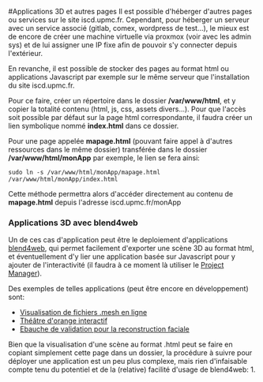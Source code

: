 #Applications 3D et autres pages
Il est possible d'héberger d'autres pages ou services sur le site iscd.upmc.fr.
Cependant, pour héberger un serveur avec un service associé (gitlab, comex, wordpress de test...), le mieux est de encore de créer une machine virtuelle via proxmox (voir avec les admin sys) et de lui assigner une IP fixe afin de pouvoir s'y connecter depuis l'extérieur.

En revanche, il est possible de stocker des pages au format html ou applications Javascript par exemple sur le même serveur que l'installation du site iscd.upmc.fr.

Pour ce faire, créer un répertoire dans le dossier **/var/www/html**, et y copier la totalité contenu (html, js, css, assets divers...). Pour que l'accès soit possible par défaut sur la page html correspondante, il faudra créer un lien symbolique nommé __index.html__ dans ce dossier.

Pour une page appelée __mapage.html__ (pouvant faire appel à d'autres ressources dans le même dossier) transférée dans le dossier __/var/www/html/monApp__ par exemple, le lien se fera ainsi:
```
sudo ln -s /var/www/html/monApp/mapage.html /var/www/html/monApp/index.html
```
Cette méthode permettra alors d'accéder directement au contenu de __mapage.html__ depuis l'adresse iscd.upmc.fr/monApp

### Applications 3D avec blend4web
Un de ces cas d'application peut être le deploiement d'applications [blend4web](https://www.blend4web.com/en/), qui permet facilement d'exporter une scène 3D au format html, et éventuellement d'y lier une application basée sur Javascript pour y ajouter de l'interactivité (il faudra à ce moment là utiliser le [Project Manager](https://www.blend4web.com/doc/en/project_manager.html)).

Des exemples de telles applications (peut être encore en développement) sont:
* [Visualisation de fichiers .mesh en ligne](http://iscd.upmc.fr/medit)
* [Théâtre d'orange interactif](http://iscd.upmc.fr/orange)
* [Ebauche de validation pour la reconstruction faciale](http://iscd.upmc.fr/facile)

Bien que la visualisation d'une scène au format .html peut se faire en copiant simplement cette page dans un dossier, la procédure à suivre pour déployer une application est un peu plus complexe, mais rien d'infaisable compte tenu du potentiel et de la (relative) facilité d'usage de blend4web:
1. 
